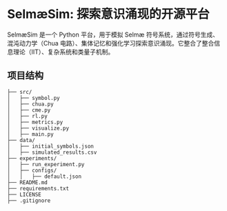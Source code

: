 # SelmæSim: 探索意识涌现的开源平台

SelmæSim 是一个 Python 平台，用于模拟 Selmæ 符号系统，通过符号生成、混沌动力学（Chua 电路）、集体记忆和强化学习探索意识涌现。它整合了整合信息理论（IIT）、复杂系统和类量子机制。

## 项目结构
```plaintext
├── src/ 
│   ├── symbol.py 
│   ├── chua.py 
│   ├── cme.py 
│   ├── rl.py 
│   ├── metrics.py 
│   ├── visualize.py 
│   ├── main.py 
├── data/ 
│   ├── initial_symbols.json 
│   ├── simulated_results.csv 
├── experiments/ 
│   ├── run_experiment.py 
│   ├── configs/ 
│   │   ├── default.json 
├── README.md 
├── requirements.txt 
├── LICENSE 
├── .gitignore